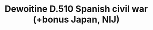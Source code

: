 ---
title: "Dewoitine D.510 Spanish civil war (+bonus Japan, NIJ)"
price: "TBA" 
desc: "Maketa"
img_path: "/assets/img/DORAW48008.jpg"
brand: "N/A"
available: false
special_offer: false
new: false
soon: false
cat: "010000"
subcat: "012000"
subsubcat: "0N/A"
sifra: "DORAW48008"
---